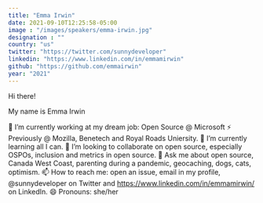 ```yaml
---
title: "Emma Irwin"
date: 2021-09-10T12:25:58-05:00
image : "/images/speakers/emma-irwin.jpg"
designation : ""
country: "us"
twitter: "https://twitter.com/sunnydeveloper"
linkedin: "https://www.linkedin.com/in/emmamirwin"
github: "https://github.com/emmairwin"
year: "2021"
---
```


Hi there!

My name is Emma Irwin

🔭 I’m currently working at my dream job: Open Source @ Microsoft
⚡ Previously @ Mozilla, Benetech and Royal Roads Uniersity.
🌱 I’m currently learning all I can.
👯 I’m looking to collaborate on open source, especially OSPOs, inclusion and metrics in open source.
💬 Ask me about open source, Canada West Coast, parenting during a pandemic, geocaching, dogs, cats, optimism.
📫 How to reach me: open an issue, email in my profile, @sunnydeveloper on Twitter and https://www.linkedin.com/in/emmamirwin/ on LinkedIn.
😄 Pronouns: she/her